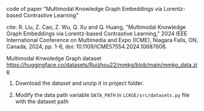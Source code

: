 
code of paper "Multimodal Knowledge Graph Embeddings via Lorentz-based Contrastive Learning"

cite:
R. Liu, Z. Cao, Z. Wu, Q. Xu and Q. Huang, "Multimodal Knowledge Graph Embeddings via Lorentz-based Contrastive Learning," 2024 IEEE International Conference on Multimedia and Expo (ICME), Niagara Falls, ON, Canada, 2024, pp. 1-6, doi: 10.1109/ICME57554.2024.10687608.

Multimodal Knwoledge Graph dataset
https://huggingface.co/datasets/Ruizhou22/mmkg/blob/main/mmkg_data.zip

1. Download the dataset and unzip it in project folder. 

2. Modify the data path variable `DATA_PATH` in `LCKGE/src/datasets.py` file  with the dataset path
